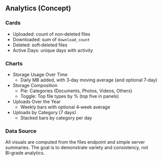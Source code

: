 ## Analytics (Concept)

### Cards
- Uploaded: count of non‑deleted files
- Downloaded: sum of `download_count`
- Deleted: soft‑deleted files
- Active Days: unique days with activity

### Charts
- Storage Usage Over Time
  - Daily MB added, with 3‑day moving average (and optional 7‑day)
- Storage Composition
  - Pie: Categories (Documents, Photos, Videos, Others)
  - Toggle: Top file types by % (top five in panels)
- Uploads Over the Year
  - Weekly bars with optional 4‑week average
- Uploads by Category (7 days)
  - Stacked bars by category per day

### Data Source
All visuals are computed from the files endpoint and simple server summaries. The goal is to demonstrate variety and consistency, not BI‑grade analytics.


